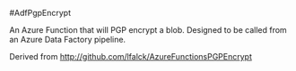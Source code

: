 #AdfPgpEncrypt

An Azure Function that will PGP encrypt a blob.  Designed to be called from an Azure Data Factory pipeline.

Derived from http://github.com/lfalck/AzureFunctionsPGPEncrypt
